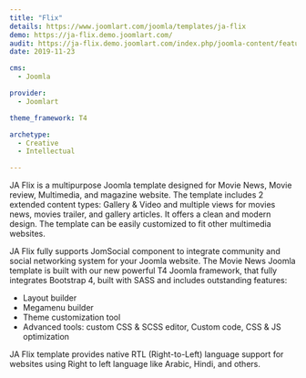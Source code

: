 ```yaml
---
title: "Flix"
details: https://www.joomlart.com/joomla/templates/ja-flix
demo: https://ja-flix.demo.joomlart.com/
audit: https://ja-flix.demo.joomlart.com/index.php/joomla-content/featured-articles
date: 2019-11-23

cms: 
  - Joomla

provider:
  - Joomlart

theme_framework: T4

archetype:
  - Creative
  - Intellectual

---
```


JA Flix is a multipurpose Joomla template designed for Movie News, Movie review, Multimedia, and magazine website. The template includes 2 extended content types: Gallery & Video and multiple views for movies news, movies trailer, and gallery articles. It offers a clean and modern design. The template can be easily customized to fit other multimedia websites.

JA Flix fully supports JomSocial component to integrate community and social networking system for your Joomla website. The Movie News Joomla template is built with our new powerful T4 Joomla framework, that fully integrates Bootstrap 4, built with SASS and includes outstanding features:

* Layout builder
* Megamenu builder
* Theme customization tool
* Advanced tools: custom CSS & SCSS editor, Custom code, CSS & JS optimization

JA Flix template provides native RTL (Right-to-Left) language support for websites using Right to left language like Arabic, Hindi, and others.